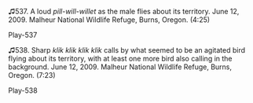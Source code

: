 ♫537. A loud *pill-will-willet* as the male flies about its territory.
June 12, 2009. Malheur National Wildlife Refuge, Burns, Oregon. (4:25)

Play-537

♫538. Sharp *klik klik klik klik* calls by what seemed to be an agitated
bird flying about its territory, with at least one more bird also
calling in the background. June 12, 2009. Malheur National Wildlife
Refuge, Burns, Oregon. (7:23)

Play-538
